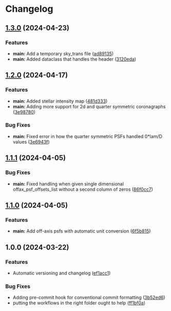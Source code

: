 # Changelog

## [1.3.0](https://github.com/CoreySpohn/yippy/compare/v1.2.0...v1.3.0) (2024-04-23)


### Features

* **main:** Add a temporary sky_trans file ([ad89135](https://github.com/CoreySpohn/yippy/commit/ad89135fc2687b60af018e7a9fde503513ee1854))
* **main:** Added dataclass that handles the header ([3120eda](https://github.com/CoreySpohn/yippy/commit/3120eda53bb75dc96ead74ae3e37c5cd206785ac))

## [1.2.0](https://github.com/CoreySpohn/yippy/compare/v1.1.1...v1.2.0) (2024-04-17)


### Features

* **main:** Added stellar intensity map ([481d333](https://github.com/CoreySpohn/yippy/commit/481d333b89280a906bf8be3642f0eb7bf1fa946e))
* **main:** Adding more support for 2d and quarter symmetric coronagraphs ([3e98780](https://github.com/CoreySpohn/yippy/commit/3e9878034b37535780ee0004f69ad4409b961445))


### Bug Fixes

* **main:** Fixed error in how the quarter symmetric PSFs handled 0*lam/D values ([3e6943f](https://github.com/CoreySpohn/yippy/commit/3e6943f6bfaf89c8b8ba353921bc5a245696e194))

## [1.1.1](https://github.com/CoreySpohn/yippy/compare/v1.1.0...v1.1.1) (2024-04-05)


### Bug Fixes

* **main:** Fixed handling when given single dimensional offax_psf_offsets_list without a second column of zeros ([86f0cc7](https://github.com/CoreySpohn/yippy/commit/86f0cc795d6471b8abaddc3e80278d97aaf93706))

## [1.1.0](https://github.com/CoreySpohn/yippy/compare/v1.0.0...v1.1.0) (2024-04-05)


### Features

* **main:** Add off-axis psfs with automatic unit conversion ([6f5b815](https://github.com/CoreySpohn/yippy/commit/6f5b815093e6fe7898cd625451ad31ab1acee221))

## 1.0.0 (2024-03-22)


### Features

* Automatic versioning and changelog ([ef1acc1](https://github.com/CoreySpohn/yippy/commit/ef1acc1381058fdb32f6b32bb3d695a2035ad048))


### Bug Fixes

* Adding pre-commit hook for conventional commit formatting ([3b52ed6](https://github.com/CoreySpohn/yippy/commit/3b52ed6e3233b7acaa51f5ee8cd2a2b3f317912f))
* putting the workflows in the right folder ought to help ([ff1bf0a](https://github.com/CoreySpohn/yippy/commit/ff1bf0a12850691de801c9a3ba4202f3e8f4f7f1))

